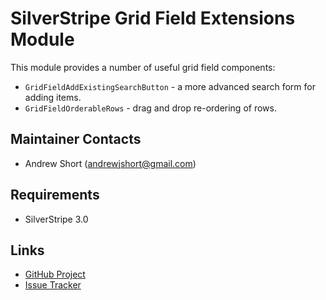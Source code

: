 SilverStripe Grid Field Extensions Module
=========================================

This module provides a number of useful grid field components:

* `GridFieldAddExistingSearchButton` - a more advanced search form for adding items.
* `GridFieldOrderableRows` - drag and drop re-ordering of rows.

Maintainer Contacts
-------------------
*  Andrew Short (<andrewjshort@gmail.com>)

Requirements
------------
* SilverStripe 3.0

Links
-----
* [GitHub Project](http://github.com/ajshort/silverstripe-gridfieldextensions)
* [Issue Tracker](http://github.com/ajshort/silverstripe-gridfieldextensions/issues)
